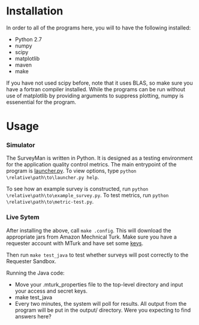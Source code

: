 # Installation 

In order to all of the programs here, you will to have the following installed:

* Python 2.7
* numpy
* scipy
* matplotlib
* maven 
* make

If you have not used scipy before, note that it uses BLAS, so make sure you have a fortran compiler installed. While the programs can be run without use of matplotlib by providing arguments to suppress plotting, numpy is essenential for the program.

# Usage

### Simulator

The SurveyMan is written in Python. It is designed as a testing environment for the application quality control metrics. The main entrypoint of the program is [launcher.py](https://github.com/etosch/surveyAutomation/blob/master/src/python/survey/launcher.py). To view options, type `python \relative\path\to\launcher.py help`.

To see how an example survey is constructed, run `python \relative\path\to\example_survey.py`. To test metrics, run `python \relative\path\to\metric-test.py`.


### Live Sytem

After installing the above, call `make .config`. This will download the appropriate jars from Amazon Mechnical Turk. Make sure you have a requester account with MTurk and have set some [keys](https://portal.aws.amazon.com/gp/aws/securityCredentials).

Then run `make test_java` to test whether surveys will post correctly to the Requester Sandbox.

Running the Java code:
* Move your .mturk_properties file to the top-level directory and input your access and secret keys.
* make test_java
* Every two minutes, the system will poll for results. All output from the program will be put in the output/ directory.
Were you expecting to find answers here?
